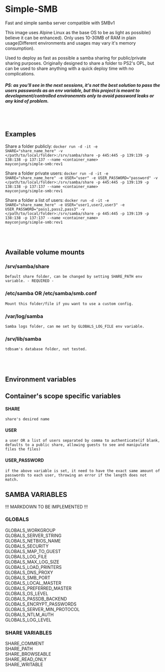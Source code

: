 # Simple-SMB
 Fast and simple samba server compatible with SMBv1

 This image uses Alpine Linux as the base OS to be as light as possible(i believe it can be enhanced). Only uses 10-30MB of RAM in plain usage(Different environments and usages may vary it's memory consumption).

 Used to deploy as fast as possible a samba sharing for public/private sharing purposes. Originally designed to share a folder to PS2's OPL, but can be used to share anything with a quick deploy time with no complications.

 <h5>PS: as you'll see in the next sessions, it's not the best solution to pass the users passwords as an env variable, but this project is meant to development/controlled environemnts only to avoid password leaks or any kind of problem.<h5>

<br><br>

## Examples
 Share a folder publicly: <code>docker run -d -it -e SHARE="share_name_here" -v </path/to/local/folder>:/srv/samba/share -p 445:445 -p 139:139 -p 138:138 -p 137:137 --name <container_name> mayconjung/simple-smb:rev1</code>

 Share a folder private users: <code>docker run -d -it -e SHARE="share_name_here" -e USER="user" -e USER_PASSWORD="password" -v </path/to/local/folder>:/srv/samba/share -p 445:445 -p 139:139 -p 138:138 -p 137:137 --name <container_name> mayconjung/simple-smb:rev1</code>

 Share a folder a list of users: <code>docker run -d -it -e SHARE="share_name_here" -e USER="user1,user2,user3" -e USER_PASSWORD="pass1,pass2,pass3" -v </path/to/local/folder>:/srv/samba/share -p 445:445 -p 139:139 -p 138:138 -p 137:137 --name <container_name> mayconjung/simple-smb:rev1</code>

<br><br>

## Available volume mounts
<h3>/srv/samba/share</h3>
<code>Default share folder, can be changed by setting SHARE_PATH env variable. - REQUIRED -</code>
<br>

<h3>/etc/samba OR /etc/samba/smb.conf</h3>
<code>Mount this folder/file if you want to use a custom config.</code>
<br>
<h3>/var/log/samba</h3>
<code>Samba logs folder, can me set by GLOBALS_LOG_FILE env variable.</code>
<br>
<h3>/srv/lib/samba</h3>
<code>tdbsam's database folder, not tested.</code>

<br><br>

## Environment variables
<h2>Container's scope specific variables</h2>
<h4>SHARE</h4> 
<code>share's desired name</code>

<h4>USER</h4>
<code>a user OR a list of users separated by comma to authenticate(if blank, defaults to a public share, allowing guests to see and manipulate files the files)</code>

<h4>USER_PASSWORD</h4>
<code>if the above variable is set, it need to have the exact same amount of passwords to each user, throwing an error if the length does not match.</code>

<h2>SAMBA VARIABLES</h2>
!!! MARKDOWN TO BE IMPLEMENTED !!!
<h3>GLOBALS</h3>
GLOBALS_WORKGROUP<br>
GLOBALS_SERVER_STRING<br>
GLOBALS_NETBIOS_NAME<br>
GLOBALS_SECURITY<br>
GLOBALS_MAP_TO_GUEST<br>
GLOBALS_LOG_FILE<br>
GLOBALS_MAX_LOG_SIZE<br>
GLOBALS_LOAD_PRINTERS<br>
GLOBALS_DNS_PROXY<br>
GLOBALS_SMB_PORT<br>
GLOBALS_LOCAL_MASTER<br>
GLOBALS_PREFERRED_MASTER<br>
GLOBALS_OS_LEVEL<br>
GLOBALS_PASSDB_BACKEND<br>
GLOBALS_ENCRYPT_PASSWORDS<br>
GLOBALS_SERVER_MIN_PROTOCOL<br>
GLOBALS_NTLM_AUTH<br>
GLOBALS_LOG_LEVEL<br>

<h3>SHARE VARIABLES</h3>
SHARE_COMMENT<br>
SHARE_PATH<br>
SHARE_BROWSEABLE<br>
SHARE_READ_ONLY<br>
SHARE_WRITABLE<br>